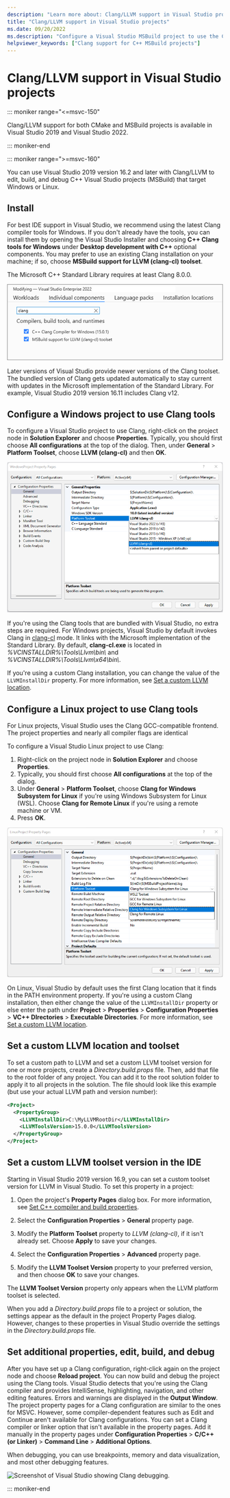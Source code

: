 ```yaml
---
description: "Learn more about: Clang/LLVM support in Visual Studio projects"
title: "Clang/LLVM support in Visual Studio projects"
ms.date: 09/20/2022
ms.description: "Configure a Visual Studio MSBuild project to use the Clang/LLVM toolchain."
helpviewer_keywords: ["Clang support for C++ MSBuild projects"]
---
```

# Clang/LLVM support in Visual Studio projects

::: moniker range="<=msvc-150"

Clang/LLVM support for both CMake and MSBuild projects is available in Visual Studio 2019 and Visual Studio 2022.

::: moniker-end

::: moniker range=">=msvc-160"

You can use Visual Studio 2019 version 16.2 and later with Clang/LLVM to edit, build, and debug C++ Visual Studio projects (MSBuild) that target Windows or Linux.

## Install

For best IDE support in Visual Studio, we recommend using the latest Clang compiler tools for Windows. If you don't already have the tools, you can install them by opening the Visual Studio Installer and choosing **C++ Clang tools for Windows** under **Desktop development with C++** optional components. You may prefer to use an existing Clang installation on your machine; if so, choose **MSBuild support for LLVM (clang-cl) toolset**.

The Microsoft C++ Standard Library requires at least Clang 8.0.0.

![Screenshot of the Visual Studio installer with the Individual components tab selected and the C plus plus Clang components visible.](media/clang-install-vs2022.png)

Later versions of Visual Studio provide newer versions of the Clang toolset. The bundled version of Clang gets updated automatically to stay current with updates in the Microsoft implementation of the Standard Library. For example, Visual Studio 2019 version 16.11 includes Clang v12.

## Configure a Windows project to use Clang tools

To configure a Visual Studio project to use Clang, right-click on the project node in **Solution Explorer** and choose **Properties**. Typically, you should first choose **All configurations** at the top of the dialog. Then, under **General** > **Platform Toolset**, choose **LLVM (clang-cl)** and then **OK**.

![Screenshot of the Property Pages dialog box with Configuration Properties > General selected and the Platform Toolset and LLVM (clang-cl) option highlighted.](media/llvm-msbuild-prop-page.png)

If you're using the Clang tools that are bundled with Visual Studio, no extra steps are required. For Windows projects, Visual Studio by default invokes Clang in [clang-cl](https://llvm.org/devmtg/2014-04/PDFs/Talks/clang-cl.pdf) mode. It links with the Microsoft implementation of the Standard Library. By default, **clang-cl.exe** is located in *%VCINSTALLDIR%\\Tools\\Llvm\\bin\\* and *%VCINSTALLDIR%\\Tools\\Llvm\\x64\\bin\\*.

If you're using a custom Clang installation, you can change the value of the `LLVMInstallDir` property. For more information, see [Set a custom LLVM location](#custom_llvm_location).

## Configure a Linux project to use Clang tools

For Linux projects, Visual Studio uses the Clang GCC-compatible frontend. The project properties and nearly all compiler flags are identical

To configure a Visual Studio Linux project to use Clang:

1. Right-click on the project node in **Solution Explorer** and choose **Properties**.
1. Typically, you should first choose **All configurations** at the top of the dialog.
1. Under **General** > **Platform Toolset**, choose **Clang for Windows Subsystem for Linux** if you're using Windows Subsystem for Linux (WSL). Choose **Clang for Remote Linux** if you're using a remote machine or VM.
1. Press **OK**.

![Screenshot of the Console App clang Visual Studio 2019 Property Pages dialog box with Configuration Properties > General selected and the Platform Toolset and L L V M (clang c l) options highlighted.](media/clang-msbuild-prop-page.png)

On Linux, Visual Studio by default uses the first Clang location that it finds in the PATH environment property. If you're using a custom Clang installation, then either change the value of the `LLVMInstallDir` property or else enter the path under **Project** > **Properties** > **Configuration Properties** > **VC++ DIrectories** > **Executable Directories**. For more information, see [Set a custom LLVM location](#custom_llvm_location).

## <a name="custom_llvm_location"></a> Set a custom LLVM location and toolset

To set a custom path to LLVM and set a custom LLVM toolset version for one or more projects, create a *Directory.build.props* file. Then, add that file to the root folder of any project. You can add it to the root solution folder to apply it to all projects in the solution. The file should look like this example (but use your actual LLVM path and version number):

```xml
<Project>
  <PropertyGroup>
    <LLVMInstallDir>C:\MyLLVMRootDir</LLVMInstallDir>
    <LLVMToolsVersion>15.0.0</LLVMToolsVersion>
  </PropertyGroup>
</Project>
```

## <a name="custom_llvm_toolset"></a> Set a custom LLVM toolset version in the IDE

Starting in Visual Studio 2019 version 16.9, you can set a custom toolset version for LLVM in Visual Studio. To set this property in a project:

1. Open the project's **Property Pages** dialog box. For more information, see [Set C++ compiler and build properties](./working-with-project-properties.md).

1. Select the **Configuration Properties** > **General** property page.

1. Modify the **Platform Toolset** property to *LLVM (clang-cl)*, if it isn't already set. Choose **Apply** to save your changes.

1. Select the **Configuration Properties** > **Advanced** property page.

1. Modify the **LLVM Toolset Version** property to your preferred version, and then choose **OK** to save your changes.

The **LLVM Toolset Version** property only appears when the LLVM platform toolset is selected.

When you add a *Directory.build.props* file to a project or solution, the settings appear as the default in the project Property Pages dialog. However, changes to these properties in Visual Studio override the settings in the *Directory.build.props* file.

## Set additional properties, edit, build, and debug

After you have set up a Clang configuration, right-click again on the project node and choose **Reload project**. You can now build and debug the project using the Clang tools. Visual Studio detects that you're using the Clang compiler and provides IntelliSense, highlighting, navigation, and other editing features. Errors and warnings are displayed in the **Output Window**. The project property pages for a Clang configuration are similar to the ones for MSVC. However, some compiler-dependent features such as Edit and Continue aren't available for Clang configurations. You can set a Clang compiler or linker option that isn't available in the property pages. Add it manually in the property pages under **Configuration Properties** > **C/C++ (or Linker)** > **Command Line** > **Additional Options**.

When debugging, you can use breakpoints, memory and data visualization, and most other debugging features.  

![Screenshot of Visual Studio showing Clang debugging.](media/clang-debug-msbuild.png)

::: moniker-end
